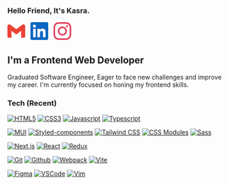 ### Hello Friend, It's Kasra.

[![Gmail](./images/gmail-icon.svg)](mailto:kasrapak69@gmail.com)
&nbsp;
[![Linkedin](./images/linkedin-icon.svg)](https://www.linkedin.com/in/kasra-pak)
&nbsp;
[![Instagram](./images/instagram-icon.svg)](https://www.instagram.com/pagekasra)

## I'm a Frontend Web Developer

Graduated Software Engineer, Eager to face new challenges and improve my career. I'm currently focused on honing my frontend skills.

### Tech (Recent)

<p>

  [![HTML5](https://img.shields.io/badge/-HTML-E34F26?style=flat&logo=html5&logoColor=white)](https://developer.mozilla.org/en-US/docs/Web/HTML)
  [![CSS3](https://img.shields.io/badge/-CSS-1572B6?style=flat&logo=css3&logoColor=white)](https://developer.mozilla.org/en-US/docs/Web/CSS)
  [![Javascript](https://img.shields.io/badge/-Javascript-F7DF1E?style=flat&logo=javascript&logoColor=white)](https://developer.mozilla.org/en-US/docs/Web/JavaScript)
  [![Typescript](https://img.shields.io/badge/-Typescript-3178C6?style=flat&logo=typescript&logoColor=white)](https://www.typescriptlang.org)
  
  [![MUI](https://img.shields.io/badge/MUI-007FFF?style=flat&logo=mui&logoColor=white)](https://mui.com/)
  [![Styled-components](https://img.shields.io/badge/-Styled--Compoents-DB7093?style=flat&logo=styled-components&logoColor=white)](https://styled-components.com/)
  [![Tailwind CSS](https://img.shields.io/badge/-Tailwind_CSS-06B6D4?style=flat&logo=tailwindcss&logoColor=white)](https://tailwindcss.com/)
  [![CSS Modules](https://img.shields.io/badge/-CSS_Modules-000000?style=flat&logo=cssmodules&logoColor=white)](https://github.com/css-modules)
  [![Sass](https://img.shields.io/badge/-Sass-CC6699?style=flat&logo=sass&logoColor=white)](https://sass-lang.com/)
  
  [![Next.js](https://img.shields.io/badge/-Next.js-000000?style=flat&logo=nextdotjs&logoColor=white)](https://nextjs.org/)
  [![React](https://img.shields.io/badge/-React-61DAFB?style=flat&logo=react&logoColor=white)](https://reactjs.org)
  [![Redux](https://img.shields.io/badge/-Redux-764ABC?style=flat&logo=redux&logoColor=white)](https://redux.js.org/)
  
  [![Git](https://img.shields.io/badge/-Git-F05032?style=flat&logo=git&logoColor=white)](https://git-scm.com/)
  [![Github](https://img.shields.io/badge/-GitHub-181717?style=flat&logo=github&logoColor=white)](https://github.com/)
  [![Webpack](https://img.shields.io/badge/-Webpack-8DD6F9?style=flat&logo=webpack&logoColor=white)](https://webpack.js.org/)
  [![Vite](https://img.shields.io/badge/-Vite-646CFF?style=flat&logo=vite&logoColor=white)](https://vitejs.dev/)
  
  [![Figma](https://img.shields.io/badge/-Figma-F24E1E?style=flat&logo=figma&logoColor=white)](https://www.figma.com/)
  [![VSCode](https://img.shields.io/badge/-VSCode-007ACC?style=flat&logo=VisualStudioCode&logoColor=white)](https://code.visualstudio.com/)
  [![Vim](https://img.shields.io/badge/-Vim-019733?style=flat&logo=Vim&logoColor=white)](https://www.vim.org/)

</p>
